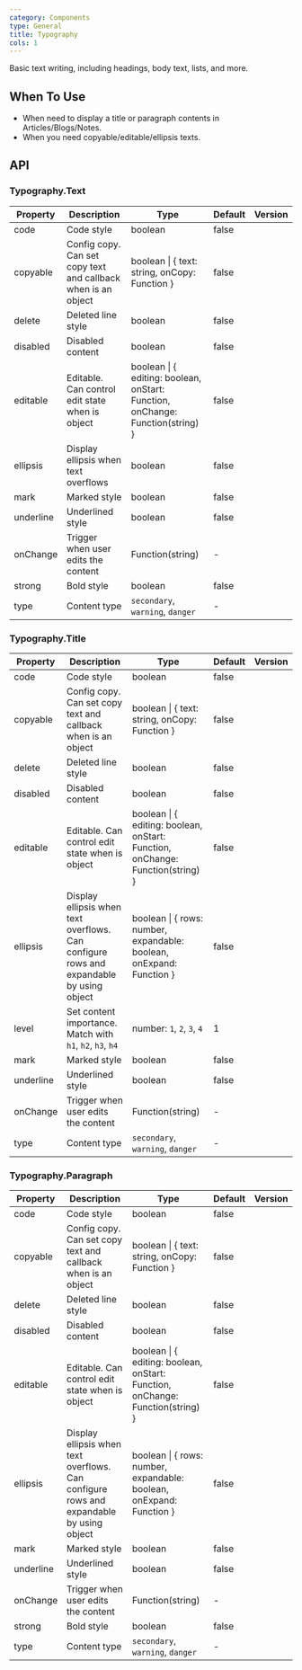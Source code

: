 ```yaml
---
category: Components
type: General
title: Typography
cols: 1
---
```


Basic text writing, including headings, body text, lists, and more.

## When To Use

- When need to display a title or paragraph contents in Articles/Blogs/Notes.
- When you need copyable/editable/ellipsis texts.

## API

### Typography.Text

| Property | Description | Type | Default | Version |
| --- | --- | --- | --- | --- |
| code | Code style | boolean | false |  |
| copyable | Config copy. Can set copy text and callback when is an object | boolean \| { text: string, onCopy: Function } | false |  |
| delete | Deleted line style | boolean | false |  |
| disabled | Disabled content | boolean | false |  |
| editable | Editable. Can control edit state when is object | boolean \| { editing: boolean, onStart: Function, onChange: Function(string) } | false |  |
| ellipsis | Display ellipsis when text overflows | boolean | false |  |
| mark | Marked style | boolean | false |  |
| underline | Underlined style | boolean | false |  |
| onChange | Trigger when user edits the content | Function(string) | - |  |
| strong | Bold style | boolean | false |  |
| type | Content type | `secondary`, `warning`, `danger` | - |  |

### Typography.Title

| Property | Description | Type | Default | Version |
| --- | --- | --- | --- | --- |
| code | Code style | boolean | false |  |
| copyable | Config copy. Can set copy text and callback when is an object | boolean \| { text: string, onCopy: Function } | false |  |
| delete | Deleted line style | boolean | false |  |
| disabled | Disabled content | boolean | false |  |
| editable | Editable. Can control edit state when is object | boolean \| { editing: boolean, onStart: Function, onChange: Function(string) } | false |  |
| ellipsis | Display ellipsis when text overflows. Can configure rows and expandable by using object | boolean \| { rows: number, expandable: boolean, onExpand: Function } | false |  |
| level | Set content importance. Match with `h1`, `h2`, `h3`, `h4` | number: `1`, `2`, `3`, `4` | 1 |  |
| mark | Marked style | boolean | false |  |
| underline | Underlined style | boolean | false |  |
| onChange | Trigger when user edits the content | Function(string) | - |  |
| type | Content type | `secondary`, `warning`, `danger` | - |  |

### Typography.Paragraph

| Property | Description | Type | Default | Version |
| --- | --- | --- | --- | --- |
| code | Code style | boolean | false |  |
| copyable | Config copy. Can set copy text and callback when is an object | boolean \| { text: string, onCopy: Function } | false |  |
| delete | Deleted line style | boolean | false |  |
| disabled | Disabled content | boolean | false |  |
| editable | Editable. Can control edit state when is object | boolean \| { editing: boolean, onStart: Function, onChange: Function(string) } | false |  |
| ellipsis | Display ellipsis when text overflows. Can configure rows and expandable by using object | boolean \| { rows: number, expandable: boolean, onExpand: Function } | false |  |
| mark | Marked style | boolean | false |  |
| underline | Underlined style | boolean | false |  |
| onChange | Trigger when user edits the content | Function(string) | - |  |
| strong | Bold style | boolean | false |  |
| type | Content type | `secondary`, `warning`, `danger` | - |  |

